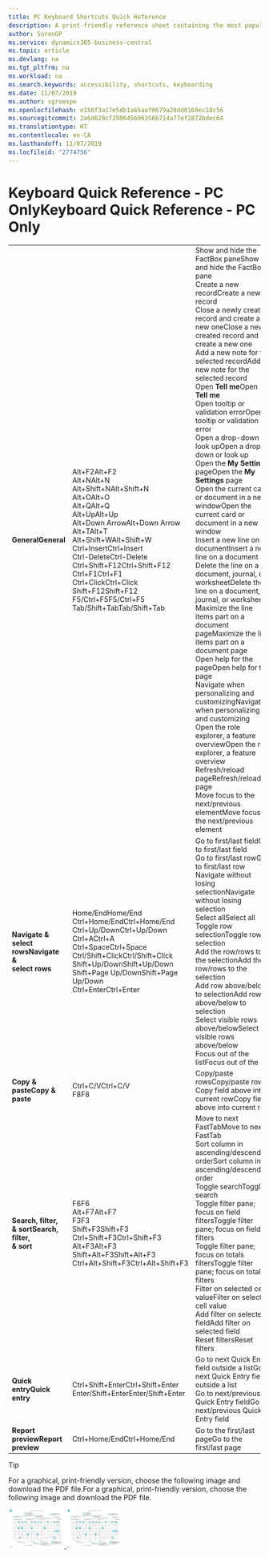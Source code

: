 ```yaml
---
title: PC Keyboard Shortcuts Quick Reference
description: A print-friendly reference sheet containing the most popular keyboard shortcuts for PC users.
author: SorenGP
ms.service: dynamics365-business-central
ms.topic: article
ms.devlang: na
ms.tgt_pltfrm: na
ms.workload: na
ms.search.keywords: accessibility, shortcuts, keyboarding
ms.date: 11/07/2019
ms.author: sgroespe
ms.openlocfilehash: e156f3a17e5db1a65aaf0679a28dd0169ec18c56
ms.sourcegitcommit: 2a6d629cf290645606356b714a77ef2872bdec64
ms.translationtype: HT
ms.contentlocale: en-CA
ms.lasthandoff: 11/07/2019
ms.locfileid: "2774756"
---
```

# <a name="keyboard-quick-reference---pc-only"></a><span data-ttu-id="924a6-103">Keyboard Quick Reference - PC Only</span><span class="sxs-lookup"><span data-stu-id="924a6-103">Keyboard Quick Reference - PC Only</span></span>

||||  
|----------------|-----------|----------------|
|<span data-ttu-id="924a6-104">**General**</span><span class="sxs-lookup"><span data-stu-id="924a6-104">**General**</span></span>|<span data-ttu-id="924a6-105">Alt+F2</span><span class="sxs-lookup"><span data-stu-id="924a6-105">Alt+F2</span></span><br /><span data-ttu-id="924a6-106">Alt+N</span><span class="sxs-lookup"><span data-stu-id="924a6-106">Alt+N</span></span><br /><span data-ttu-id="924a6-107">Alt+Shift+N</span><span class="sxs-lookup"><span data-stu-id="924a6-107">Alt+Shift+N</span></span><br /><span data-ttu-id="924a6-108">Alt+O</span><span class="sxs-lookup"><span data-stu-id="924a6-108">Alt+O</span></span><br /><span data-ttu-id="924a6-109">Alt+Q</span><span class="sxs-lookup"><span data-stu-id="924a6-109">Alt+Q</span></span><br /><span data-ttu-id="924a6-110">Alt+Up</span><span class="sxs-lookup"><span data-stu-id="924a6-110">Alt+Up</span></span><br /><span data-ttu-id="924a6-111">Alt+Down Arrow</span><span class="sxs-lookup"><span data-stu-id="924a6-111">Alt+Down Arrow</span></span><br /><span data-ttu-id="924a6-112">Alt+T</span><span class="sxs-lookup"><span data-stu-id="924a6-112">Alt+T</span></span><br /><span data-ttu-id="924a6-113">Alt+Shift+W</span><span class="sxs-lookup"><span data-stu-id="924a6-113">Alt+Shift+W</span></span><br /><span data-ttu-id="924a6-114">Ctrl+Insert</span><span class="sxs-lookup"><span data-stu-id="924a6-114">Ctrl+Insert</span></span><br /><span data-ttu-id="924a6-115">Ctrl-Delete</span><span class="sxs-lookup"><span data-stu-id="924a6-115">Ctrl-Delete</span></span><br /><span data-ttu-id="924a6-116">Ctrl+Shift+F12</span><span class="sxs-lookup"><span data-stu-id="924a6-116">Ctrl+Shift+F12</span></span><br /><span data-ttu-id="924a6-117">Ctrl+F1</span><span class="sxs-lookup"><span data-stu-id="924a6-117">Ctrl+F1</span></span><br /><span data-ttu-id="924a6-118">Ctrl+Click</span><span class="sxs-lookup"><span data-stu-id="924a6-118">Ctrl+Click</span></span><br /><span data-ttu-id="924a6-119">Shift+F12</span><span class="sxs-lookup"><span data-stu-id="924a6-119">Shift+F12</span></span><br /><span data-ttu-id="924a6-120">F5/Ctrl+F5</span><span class="sxs-lookup"><span data-stu-id="924a6-120">F5/Ctrl+F5</span></span><br /><span data-ttu-id="924a6-121">Tab/Shift+Tab</span><span class="sxs-lookup"><span data-stu-id="924a6-121">Tab/Shift+Tab</span></span><br />|<span data-ttu-id="924a6-122">Show and hide the FactBox pane</span><span class="sxs-lookup"><span data-stu-id="924a6-122">Show and hide the FactBox pane</span></span><br /><span data-ttu-id="924a6-123">Create a new record</span><span class="sxs-lookup"><span data-stu-id="924a6-123">Create a new record</span></span><br /><span data-ttu-id="924a6-124">Close a newly created record and create a new one</span><span class="sxs-lookup"><span data-stu-id="924a6-124">Close a newly created record and create a new one</span></span><br /><span data-ttu-id="924a6-125">Add a new note for the selected record</span><span class="sxs-lookup"><span data-stu-id="924a6-125">Add a new note for the selected record</span></span><br /><span data-ttu-id="924a6-126">Open **Tell me**</span><span class="sxs-lookup"><span data-stu-id="924a6-126">Open **Tell me**</span></span><br /><span data-ttu-id="924a6-127">Open tooltip or validation error</span><span class="sxs-lookup"><span data-stu-id="924a6-127">Open tooltip or validation error</span></span><br /><span data-ttu-id="924a6-128">Open a drop-down or look up</span><span class="sxs-lookup"><span data-stu-id="924a6-128">Open a drop-down or look up</span></span><br /><span data-ttu-id="924a6-129">Open the **My Settings** page</span><span class="sxs-lookup"><span data-stu-id="924a6-129">Open the **My Settings** page</span></span><br /><span data-ttu-id="924a6-130">Open the current card or document in a new window</span><span class="sxs-lookup"><span data-stu-id="924a6-130">Open the current card or document in a new window</span></span><br /><span data-ttu-id="924a6-131">Insert a new line on a document</span><span class="sxs-lookup"><span data-stu-id="924a6-131">Insert a new line on a document</span></span><br /><span data-ttu-id="924a6-132">Delete the line on a document, journal, or worksheet</span><span class="sxs-lookup"><span data-stu-id="924a6-132">Delete the line on a document, journal, or worksheet</span></span><br /><span data-ttu-id="924a6-133">Maximize the line items part on a document page</span><span class="sxs-lookup"><span data-stu-id="924a6-133">Maximize the line items part on a document page</span></span><br /><span data-ttu-id="924a6-134">Open help for the page</span><span class="sxs-lookup"><span data-stu-id="924a6-134">Open help for the page</span></span><br /><span data-ttu-id="924a6-135">Navigate when personalizing and customizing</span><span class="sxs-lookup"><span data-stu-id="924a6-135">Navigate when personalizing and customizing</span></span><br /><span data-ttu-id="924a6-136">Open the role explorer, a feature overview</span><span class="sxs-lookup"><span data-stu-id="924a6-136">Open the role explorer, a feature overview</span></span><br /><span data-ttu-id="924a6-137">Refresh/reload page</span><span class="sxs-lookup"><span data-stu-id="924a6-137">Refresh/reload page</span></span><br /><span data-ttu-id="924a6-138">Move focus to the next/previous element</span><span class="sxs-lookup"><span data-stu-id="924a6-138">Move focus to the next/previous element</span></span>|
|<span data-ttu-id="924a6-139">**Navigate &<br />select rows**</span><span class="sxs-lookup"><span data-stu-id="924a6-139">**Navigate &<br />select rows**</span></span>| <span data-ttu-id="924a6-140">Home/End</span><span class="sxs-lookup"><span data-stu-id="924a6-140">Home/End</span></span><br /><span data-ttu-id="924a6-141">Ctrl+Home/End</span><span class="sxs-lookup"><span data-stu-id="924a6-141">Ctrl+Home/End</span></span> <br /><span data-ttu-id="924a6-142">Ctrl+Up/Down</span><span class="sxs-lookup"><span data-stu-id="924a6-142">Ctrl+Up/Down</span></span><br /><span data-ttu-id="924a6-143">Ctrl+A</span><span class="sxs-lookup"><span data-stu-id="924a6-143">Ctrl+A</span></span> <br /><span data-ttu-id="924a6-144">Ctrl+Space</span><span class="sxs-lookup"><span data-stu-id="924a6-144">Ctrl+Space</span></span><br /><span data-ttu-id="924a6-145">Ctrl/Shift+Click</span><span class="sxs-lookup"><span data-stu-id="924a6-145">Ctrl/Shift+Click</span></span><br /><span data-ttu-id="924a6-146">Shift+Up/Down</span><span class="sxs-lookup"><span data-stu-id="924a6-146">Shift+Up/Down</span></span><br /><span data-ttu-id="924a6-147">Shift+Page Up/Down</span><span class="sxs-lookup"><span data-stu-id="924a6-147">Shift+Page Up/Down</span></span><br /><span data-ttu-id="924a6-148">Ctrl+Enter</span><span class="sxs-lookup"><span data-stu-id="924a6-148">Ctrl+Enter</span></span>| <span data-ttu-id="924a6-149">Go to first/last field</span><span class="sxs-lookup"><span data-stu-id="924a6-149">Go to first/last field</span></span><br /><span data-ttu-id="924a6-150">Go to first/last row</span><span class="sxs-lookup"><span data-stu-id="924a6-150">Go to first/last row</span></span><br /><span data-ttu-id="924a6-151">Navigate without losing selection</span><span class="sxs-lookup"><span data-stu-id="924a6-151">Navigate without losing selection</span></span><br /><span data-ttu-id="924a6-152">Select all</span><span class="sxs-lookup"><span data-stu-id="924a6-152">Select all</span></span><br /><span data-ttu-id="924a6-153">Toggle row selection</span><span class="sxs-lookup"><span data-stu-id="924a6-153">Toggle row selection</span></span><br /> <span data-ttu-id="924a6-154">Add the row/rows to the selection</span><span class="sxs-lookup"><span data-stu-id="924a6-154">Add the row/rows to the selection</span></span><br /><span data-ttu-id="924a6-155">Add row above/below to selection</span><span class="sxs-lookup"><span data-stu-id="924a6-155">Add row above/below to selection</span></span><br /><span data-ttu-id="924a6-156">Select visible rows above/below</span><span class="sxs-lookup"><span data-stu-id="924a6-156">Select visible rows above/below</span></span> <br /><span data-ttu-id="924a6-157">Focus out of the list</span><span class="sxs-lookup"><span data-stu-id="924a6-157">Focus out of the list</span></span>|
|<span data-ttu-id="924a6-158">**Copy & paste**</span><span class="sxs-lookup"><span data-stu-id="924a6-158">**Copy & paste**</span></span>|<span data-ttu-id="924a6-159">Ctrl+C/V</span><span class="sxs-lookup"><span data-stu-id="924a6-159">Ctrl+C/V</span></span><br /><span data-ttu-id="924a6-160">F8</span><span class="sxs-lookup"><span data-stu-id="924a6-160">F8</span></span>|<span data-ttu-id="924a6-161">Copy/paste rows</span><span class="sxs-lookup"><span data-stu-id="924a6-161">Copy/paste rows</span></span><br /><span data-ttu-id="924a6-162">Copy field above into current row</span><span class="sxs-lookup"><span data-stu-id="924a6-162">Copy field above into current row</span></span>|
|<span data-ttu-id="924a6-163">**Search, filter, <br />& sort**</span><span class="sxs-lookup"><span data-stu-id="924a6-163">**Search, filter, <br />& sort**</span></span>|<span data-ttu-id="924a6-164">F6</span><span class="sxs-lookup"><span data-stu-id="924a6-164">F6</span></span><br /><span data-ttu-id="924a6-165">Alt+F7</span><span class="sxs-lookup"><span data-stu-id="924a6-165">Alt+F7</span></span><br /><span data-ttu-id="924a6-166">F3</span><span class="sxs-lookup"><span data-stu-id="924a6-166">F3</span></span><br /><span data-ttu-id="924a6-167">Shift+F3</span><span class="sxs-lookup"><span data-stu-id="924a6-167">Shift+F3</span></span><br /><span data-ttu-id="924a6-168">Ctrl+Shift+F3</span><span class="sxs-lookup"><span data-stu-id="924a6-168">Ctrl+Shift+F3</span></span><br /><span data-ttu-id="924a6-169">Alt+F3</span><span class="sxs-lookup"><span data-stu-id="924a6-169">Alt+F3</span></span><br /><span data-ttu-id="924a6-170">Shift+Alt+F3</span><span class="sxs-lookup"><span data-stu-id="924a6-170">Shift+Alt+F3</span></span><br /><span data-ttu-id="924a6-171">Ctrl+Alt+Shift+F3</span><span class="sxs-lookup"><span data-stu-id="924a6-171">Ctrl+Alt+Shift+F3</span></span>|<span data-ttu-id="924a6-172">Move to next FastTab</span><span class="sxs-lookup"><span data-stu-id="924a6-172">Move to next FastTab</span></span><br /><span data-ttu-id="924a6-173">Sort column in ascending/descending order</span><span class="sxs-lookup"><span data-stu-id="924a6-173">Sort column in ascending/descending order</span></span><br /><span data-ttu-id="924a6-174">Toggle search</span><span class="sxs-lookup"><span data-stu-id="924a6-174">Toggle search</span></span><br /><span data-ttu-id="924a6-175">Toggle filter pane; focus on field filters</span><span class="sxs-lookup"><span data-stu-id="924a6-175">Toggle filter pane; focus on field filters</span></span><br /><span data-ttu-id="924a6-176">Toggle filter pane; focus on totals filters</span><span class="sxs-lookup"><span data-stu-id="924a6-176">Toggle filter pane; focus on totals filters</span></span><br /><span data-ttu-id="924a6-177">Filter on selected cell value</span><span class="sxs-lookup"><span data-stu-id="924a6-177">Filter on selected cell value</span></span><br /><span data-ttu-id="924a6-178">Add filter on selected field</span><span class="sxs-lookup"><span data-stu-id="924a6-178">Add filter on selected field</span></span><br /><span data-ttu-id="924a6-179">Reset filters</span><span class="sxs-lookup"><span data-stu-id="924a6-179">Reset filters</span></span>|
|<span data-ttu-id="924a6-180">**Quick entry**</span><span class="sxs-lookup"><span data-stu-id="924a6-180">**Quick entry**</span></span>|<span data-ttu-id="924a6-181">Ctrl+Shift+Enter</span><span class="sxs-lookup"><span data-stu-id="924a6-181">Ctrl+Shift+Enter</span></span><br /><span data-ttu-id="924a6-182">Enter/Shift+Enter</span><span class="sxs-lookup"><span data-stu-id="924a6-182">Enter/Shift+Enter</span></span>|<span data-ttu-id="924a6-183">Go to next Quick Entry field outside a list</span><span class="sxs-lookup"><span data-stu-id="924a6-183">Go to next Quick Entry field outside a list</span></span><br /><span data-ttu-id="924a6-184">Go to next/previous Quick Entry field</span><span class="sxs-lookup"><span data-stu-id="924a6-184">Go to next/previous Quick Entry field</span></span>|
|<span data-ttu-id="924a6-185">**Report preview**</span><span class="sxs-lookup"><span data-stu-id="924a6-185">**Report preview**</span></span>|<span data-ttu-id="924a6-186">Ctrl+Home/End</span><span class="sxs-lookup"><span data-stu-id="924a6-186">Ctrl+Home/End</span></span>|<span data-ttu-id="924a6-187">Go to the first/last page</span><span class="sxs-lookup"><span data-stu-id="924a6-187">Go to the first/last page</span></span>|

> [!TIP]
> <span data-ttu-id="924a6-188">For a graphical, print-friendly version, choose the following image and download the PDF file.</span><span class="sxs-lookup"><span data-stu-id="924a6-188">For a graphical, print-friendly version, choose the following image and download the PDF file.</span></span>
>
> <span data-ttu-id="924a6-189">[ ![](media/keyboard_shortcut_inline.png) ](media/keyboard_shortcuts.pdf)</span><span class="sxs-lookup"><span data-stu-id="924a6-189">[ ![](media/keyboard_shortcut_inline.png) ](media/keyboard_shortcuts.pdf)</span></span>
